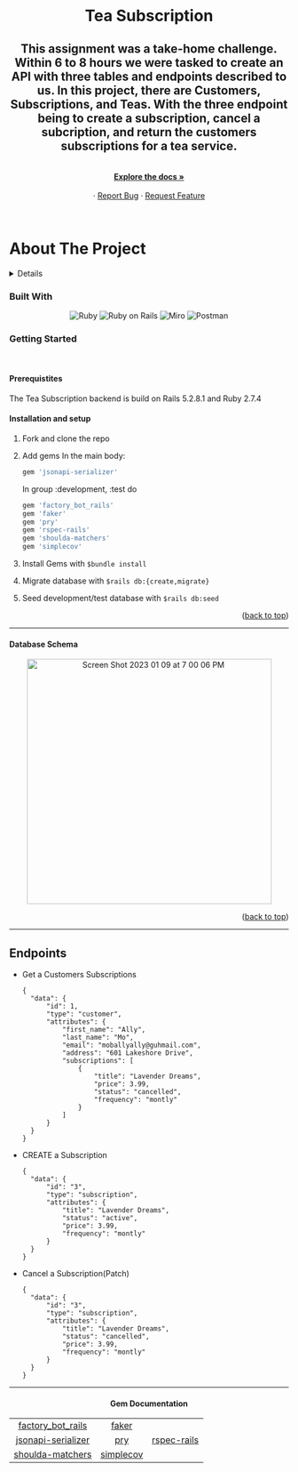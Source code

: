 <a name="readme-top"></a>

<br />
<div align="center">

<h1 align="center"><strong>Tea Subscription</strong></h1>

  <p align="center">
    <h2> This assignment was a take-home challenge. Within 6 to 8 hours we were tasked to create an API with three tables and endpoints described to us. In this project, there are Customers, Subscriptions, and Teas. With the three endpoint being to create a subscription, cancel a subcription, and return the customers subscriptions for a tea service.</h2>
    <br />
    <a href="https://github.com/KaelinSleevi/take_home_challenge"><strong>Explore the docs »</strong></a>
    <br />
    <br />
    ·
    <a href="https://github.com/KaelinSleevi/take_home_challenge/issues">Report Bug</a>
    ·
    <a href="https://github.com/KaelinSleevi/take_home_challenge/issues">Request Feature</a>
  </p>
</div>
<br>

# About The Project
<details>
  <h1><summary>Table of Contents</summary></h1>
  <ol>
    <li>
      <a href="#about-the-project">About The Project</a>
        <li><a href="#built-with">Built With</a></li>
    </li>
    <li>
      <a href="#getting-started">Getting Started</a>
        <li><a href="#prerequisites">Prerequisites</a></li>
        <li><a href="#installation">Installation</a></li>
    </li>
    <li><a href="#contributing">Contributing</a></li>
    <li><a href="#apis">APIs</a></li>
    <li><a href="#contacts">Contacts</a></li>
    <li><a href="#acknowledgments">Acknowledgments</a></li>
  </ol>
</details>
 

### Built With
<div align="center">


![Ruby](https://img.shields.io/badge/Ruby-CC342D?style=for-the-badge&logo=ruby&logoColor=white)
![Ruby on Rails](https://img.shields.io/badge/Ruby_on_Rails-CC0000?style=for-the-badge&logo=ruby-on-rails&logoColor=white)
![Miro](https://img.shields.io/badge/Miro-050038?style=for-the-badge&logo=Miro&logoColor=white)
![Postman](https://img.shields.io/badge/Postman-FF6C37?style=for-the-badge&logo=Postman&logoColor=white)

</div>


### Getting Started
<br />

#### Prerequistites

The Tea Subscription backend is build on Rails 5.2.8.1 and Ruby 2.7.4


#### Installation and setup
1. Fork and clone the repo

1. Add gems
   In the main body:
   ```sh
   gem 'jsonapi-serializer'
   ```
   In group :development, :test do

   ```sh
   gem 'factory_bot_rails'
   gem 'faker'
   gem 'pry'
   gem 'rspec-rails'
   gem 'shoulda-matchers'
   gem 'simplecov'
   ```

1. Install Gems with `$bundle install`

1. Migrate database with `$rails db:{create,migrate}`

1. Seed development/test database with `$rails db:seed`

<p align="right">(<a href="#readme-top">back to top</a>)</p>

--------

 #### Database Schema

<div align="center">
  <img width="441" alt="Screen Shot 2023 01 09 at 7 00 06 PM" src="https://user-images.githubusercontent.com/105956031/212371706-2865aacd-dff7-46b5-a614-adecd4d3e0d1.png)">
</div>


<p align="right">(<a href="#readme-top">back to top</a>)</p>

---------



## Endpoints

* Get a Customers Subscriptions

  ```
  {
    "data": {
        "id": 1,
        "type": "customer",
        "attributes": {
            "first_name": "Ally",
            "last_name": "Mo",
            "email": "moballyally@guhmail.com",
            "address": "601 Lakeshore Drive",
            "subscriptions": [
                {
                    "title": "Lavender Dreams",
                    "price": 3.99,
                    "status": "cancelled",
                    "frequency": "montly"
                }
            ]
        }
    }
  }
  ```

* CREATE a Subscription

  ```
  {
    "data": {
        "id": "3",
        "type": "subscription",
        "attributes": {
            "title": "Lavender Dreams",
            "status": "active",
            "price": 3.99,
            "frequency": "montly"
        }
    }
  }
  ```

* Cancel a Subscription(Patch)

  ```
  {
    "data": {
        "id": "3",
        "type": "subscription",
        "attributes": {
            "title": "Lavender Dreams",
            "status": "cancelled",
            "price": 3.99,
            "frequency": "montly"
        }
    }
  }
  ```



---------

<div align="center">

#### Gem Documentation

<table>
  <tr>
    <td align="center"><a href="https://github.com/thoughtbot/factory_bot_rails">factory_bot_rails</a></td>
    <td align="center"><a href="https://github.com/faker-ruby/faker">faker</a></td>
  </tr>
  <tr>
    <td align="center"><a href="https://github.com/jsonapi-serializer/jsonapi-serializer">jsonapi-serializer</a></td>
    <td align="center"><a href="https://github.com/pry/pry">pry</a></td>
    <td align="center"><a href="https://github.com/rspec/rspec-rails">rspec-rails</a></td>
  </tr>
  <tr>
    <td align="center"><a href="https://github.com/thoughtbot/shoulda-matchers">shoulda-matchers</a></td>
    <td align="center"><a href="https://github.com/simplecov-ruby/simplecov">simplecov</a></td>
  </tr>
</table>


</div>